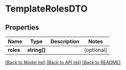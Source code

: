 # TemplateRolesDTO

## Properties
Name | Type | Description | Notes
------------ | ------------- | ------------- | -------------
**roles** | **string[]** |  | [optional] 

[[Back to Model list]](../../README.md#documentation-for-models) [[Back to API list]](../../README.md#documentation-for-api-endpoints) [[Back to README]](../../README.md)

